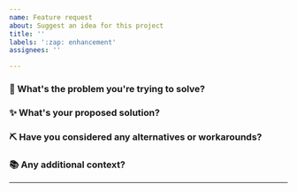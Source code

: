 ```yaml
---
name: Feature request
about: Suggest an idea for this project
title: ''
labels: ':zap: enhancement'
assignees: ''

---
```

<!-- 
Thanks for suggesting an improvement to Selcukes! 💖

Use the questions below to help explain why you think this change is needed.
-->

### 🤔 What's the problem you're trying to solve?

<!-- A clear and concise description of what the problem is. Ex. I'm always frustrated when [...] -->

### ✨ What's your proposed solution?

<!-- A clear and concise description of what you want to happen. -->

### ⛏ Have you considered any alternatives or workarounds?

<!-- A clear and concise description of any alternative solutions or features you've considered. -->

### 📚 Any additional context?

<!-- Add any other context, references or screenshots about the feature request here. -->

----
